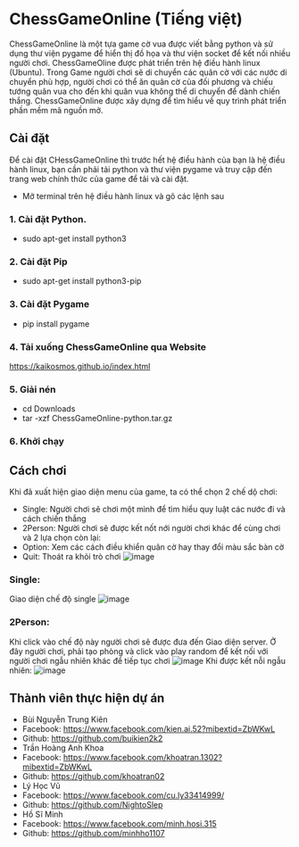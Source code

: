 # ChessGameOnline (Tiếng việt)
ChessGameOnline là một tựa game cờ vua được viết bằng python và sử dụng thư viện pygame để hiển thị đồ họa và thư viện socket để kết nối nhiều người chơi. ChessGameOline được phát triển trên hệ điều hành linux (Ubuntu). Trong Game người chơi sẽ di chuyển các quân cờ với các nước di chuyển phù hợp, người chơi có thể ăn quân cờ của đối phương và chiếu tướng quân vua cho đến khi quân vua không thể di chuyển để dành chiến thắng. ChessGameOnline được xây dựng để tìm hiểu về quy trình phát triển phần mềm mã nguồn mở.
## Cài đặt
Để cài đặt CHessGameOnline thì trước hết hệ điều hành của bạn là hệ điều hành linux, bạn cần phải tải python và thư viện pygame và truy cập đến trang web chính thức của game để tải và cài đặt.
  - Mở terminal trên hệ điều hành linux và gõ các lệnh sau
  ### 1. Cài đặt Python.
  - sudo apt-get install python3
  ### 2. Cài đặt Pip
  - sudo apt-get install python3-pip
  ### 3. Cài đặt Pygame
  - pip install pygame
  ### 4. Tải xuống ChessGameOnline qua Website
  https://kaikosmos.github.io/index.html
  ### 5. Giải nén
  - cd Downloads
  - tar -xzf ChessGameOnline-python.tar.gz
  ### 6. Khởi chạy 
  
## Cách chơi
Khi đã xuất hiện giao diện menu của game, ta có thể chọn 2 chế dộ chơi:
- Single: Người chơi sẽ chơi một mình để tìm hiểu quy luật các nước đi và cách chiến thắng
- 2Person: Người chơi sẽ được kết nốt nới người chơi khác để cùng chơi
và 2 lựa chọn còn lại:
- Option: Xem các cách điều khiển quân cờ hay thay đổi màu sắc bàn cờ
- Quit: Thoát ra khỏi trò chơi
![image](https://github.com/buikien2k2/ChessGameOnline/assets/96100417/4eeafc02-d139-44ec-8014-39c0c07ae654)
### Single:
Giao diện chế độ single
![image](https://github.com/buikien2k2/ChessGameOnline/assets/96100417/cb0e521f-4f40-4237-bcd6-2c030e082ae2)

### 2Person:
Khi click vào chế độ này người chơi sẽ được đưa đến Giao diện server. Ở đây người chơi, phải tạo phòng và click vào play random để kết nối với người chơi ngẫu nhiên khác để tiếp tục chơi
![image](https://github.com/buikien2k2/ChessGameOnline/assets/96100417/90d79cb1-bf99-4b33-ab84-587df6aeb6be)
Khi được kết nỗi ngẫu nhiên:
![image](https://github.com/buikien2k2/ChessGameOnline/assets/96100417/ec7d1931-1452-4125-96ff-3fdc5ddf2576)
## Thành viên thực hiện dự án
- Bùi Nguyễn Trung Kiên
- Facebook: https://www.facebook.com/kien.ai.52?mibextid=ZbWKwL
- Github: https://github.com/buikien2k2
- Trần Hoàng Anh Khoa
- Facebook: https://www.facebook.com/khoatran.1302?mibextid=ZbWKwL
- Github: https://github.com/khoatran02
- Lý Học Vũ
- Facebook: https://www.facebook.com/cu.ly33414999/
- Github: https://github.com/NightoSlep
- Hồ Sĩ Minh
- Facebook: https://www.facebook.com/minh.hosi.315
- Github: https://github.com/minhho1107

